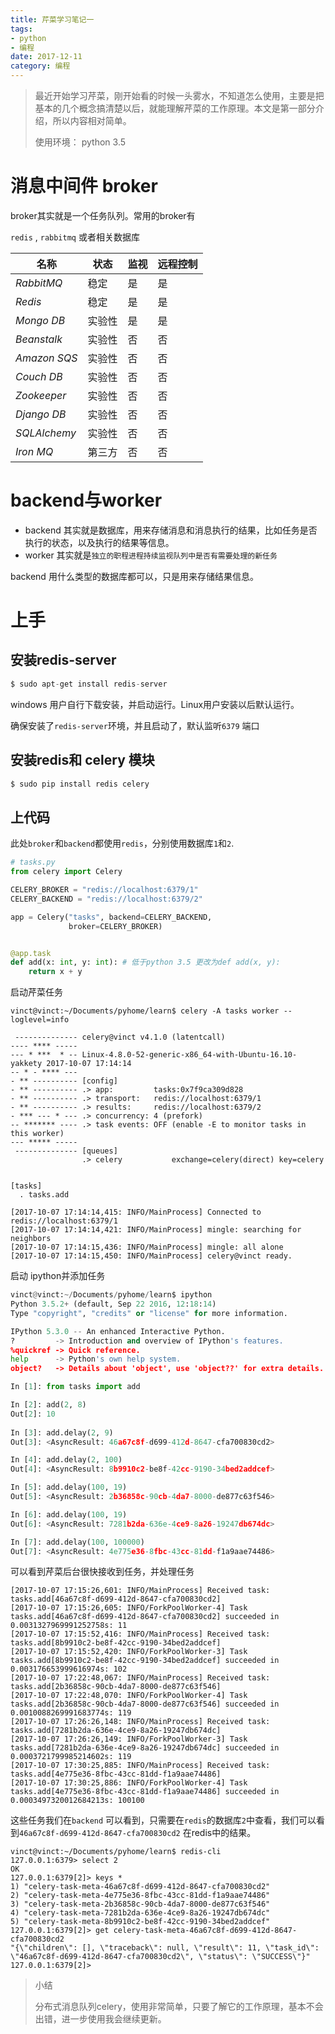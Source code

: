 ```yaml
---
title: 芹菜学习笔记一
tags: 
- python
- 编程
date: 2017-12-11
category: 编程
---
```


> 最近开始学习芹菜，刚开始看的时候一头雾水，不知道怎么使用，主要是把基本的几个概念搞清楚以后，就能理解芹菜的工作原理。本文是第一部分介绍，所以内容相对简单。
>
> 使用环境： python 3.5

<!--more-->

# 消息中间件 broker

broker其实就是一个任务队列。常用的broker有

`redis` , `rabbitmq` 或者相关数据库

| **名称**       | **状态** | **监视** | **远程控制** |
| ------------ | ------ | ------ | -------- |
| *RabbitMQ*   | 稳定     | 是      | 是        |
| *Redis*      | 稳定     | 是      | 是        |
| *Mongo DB*   | 实验性    | 是      | 是        |
| *Beanstalk*  | 实验性    | 否      | 否        |
| *Amazon SQS* | 实验性    | 否      | 否        |
| *Couch DB*   | 实验性    | 否      | 否        |
| *Zookeeper*  | 实验性    | 否      | 否        |
| *Django DB*  | 实验性    | 否      | 否        |
| *SQLAlchemy* | 实验性    | 否      | 否        |
| *Iron MQ*    | 第三方    | 否      | 否        |



# backend与worker

* backend 其实就是数据库，用来存储消息和消息执行的结果，比如任务是否执行的状态，以及执行的结果等信息。
* worker 其实就是`独立的职程进程持续监视队列中是否有需要处理的新任务`

backend 用什么类型的数据库都可以，只是用来存储结果信息。



# 上手

## 安装redis-server

```sql
$ sudo apt-get install redis-server
```

windows 用户自行下载安装，并启动运行。Linux用户安装以后默认运行。

确保安装了`redis-server`环境，并且启动了，默认监听`6379` 端口



## 安装redis和 celery 模块

```sql
$ sudo pip install redis celery
```



## 上代码

此处`broker`和`backend`都使用`redis`，分别使用数据库`1`和`2`.

```python
# tasks.py
from celery import Celery

CELERY_BROKER = "redis://localhost:6379/1"
CELERY_BACKEND = "redis://localhost:6379/2"

app = Celery("tasks", backend=CELERY_BACKEND,
             broker=CELERY_BROKER)


@app.task
def add(x: int, y: int): # 低于python 3.5 更改为def add(x, y):
    return x + y

```

启动芹菜任务

```shell
vinct@vinct:~/Documents/pyhome/learn$ celery -A tasks worker --loglevel=info
 
 -------------- celery@vinct v4.1.0 (latentcall)
---- **** ----- 
--- * ***  * -- Linux-4.8.0-52-generic-x86_64-with-Ubuntu-16.10-yakkety 2017-10-07 17:14:14
-- * - **** --- 
- ** ---------- [config]
- ** ---------- .> app:         tasks:0x7f9ca309d828
- ** ---------- .> transport:   redis://localhost:6379/1
- ** ---------- .> results:     redis://localhost:6379/2
- *** --- * --- .> concurrency: 4 (prefork)
-- ******* ---- .> task events: OFF (enable -E to monitor tasks in this worker)
--- ***** ----- 
 -------------- [queues]
                .> celery           exchange=celery(direct) key=celery
                

[tasks]
  . tasks.add

[2017-10-07 17:14:14,415: INFO/MainProcess] Connected to redis://localhost:6379/1
[2017-10-07 17:14:14,421: INFO/MainProcess] mingle: searching for neighbors
[2017-10-07 17:14:15,436: INFO/MainProcess] mingle: all alone
[2017-10-07 17:14:15,450: INFO/MainProcess] celery@vinct ready.
```

启动 ipython并添加任务

```python
vinct@vinct:~/Documents/pyhome/learn$ ipython
Python 3.5.2+ (default, Sep 22 2016, 12:18:14) 
Type "copyright", "credits" or "license" for more information.

IPython 5.3.0 -- An enhanced Interactive Python.
?         -> Introduction and overview of IPython's features.
%quickref -> Quick reference.
help      -> Python's own help system.
object?   -> Details about 'object', use 'object??' for extra details.

In [1]: from tasks import add

In [2]: add(2, 8)
Out[2]: 10
    
In [3]: add.delay(2, 9)
Out[3]: <AsyncResult: 46a67c8f-d699-412d-8647-cfa700830cd2>

In [4]: add.delay(2, 100)
Out[4]: <AsyncResult: 8b9910c2-be8f-42cc-9190-34bed2addcef>

In [5]: add.delay(100, 19)
Out[5]: <AsyncResult: 2b36858c-90cb-4da7-8000-de877c63f546>

In [6]: add.delay(100, 19)
Out[6]: <AsyncResult: 7281b2da-636e-4ce9-8a26-19247db674dc>

In [7]: add.delay(100, 100000)
Out[7]: <AsyncResult: 4e775e36-8fbc-43cc-81dd-f1a9aae74486>
```

可以看到芹菜后台很快接收到任务，并处理任务

```shell
[2017-10-07 17:15:26,601: INFO/MainProcess] Received task: tasks.add[46a67c8f-d699-412d-8647-cfa700830cd2]  
[2017-10-07 17:15:26,605: INFO/ForkPoolWorker-4] Task tasks.add[46a67c8f-d699-412d-8647-cfa700830cd2] succeeded in 0.0031327969991252758s: 11
[2017-10-07 17:15:52,416: INFO/MainProcess] Received task: tasks.add[8b9910c2-be8f-42cc-9190-34bed2addcef]  
[2017-10-07 17:15:52,420: INFO/ForkPoolWorker-3] Task tasks.add[8b9910c2-be8f-42cc-9190-34bed2addcef] succeeded in 0.003176653999616974s: 102
[2017-10-07 17:22:48,067: INFO/MainProcess] Received task: tasks.add[2b36858c-90cb-4da7-8000-de877c63f546]  
[2017-10-07 17:22:48,070: INFO/ForkPoolWorker-4] Task tasks.add[2b36858c-90cb-4da7-8000-de877c63f546] succeeded in 0.0010088269991683774s: 119
[2017-10-07 17:26:26,148: INFO/MainProcess] Received task: tasks.add[7281b2da-636e-4ce9-8a26-19247db674dc]  
[2017-10-07 17:26:26,149: INFO/ForkPoolWorker-3] Task tasks.add[7281b2da-636e-4ce9-8a26-19247db674dc] succeeded in 0.0003721799985214602s: 119
[2017-10-07 17:30:25,885: INFO/MainProcess] Received task: tasks.add[4e775e36-8fbc-43cc-81dd-f1a9aae74486]  
[2017-10-07 17:30:25,886: INFO/ForkPoolWorker-4] Task tasks.add[4e775e36-8fbc-43cc-81dd-f1a9aae74486] succeeded in 0.0003497320012684213s: 100100

```

这些任务我们在`backend` 可以看到，只需要在`redis`的数据库`2`中查看，我们可以看到`46a67c8f-d699-412d-8647-cfa700830cd2` 在redis中的结果。

```shell
vinct@vinct:~/Documents/pyhome/learn$ redis-cli
127.0.0.1:6379> select 2
OK
127.0.0.1:6379[2]> keys *
1) "celery-task-meta-46a67c8f-d699-412d-8647-cfa700830cd2"
2) "celery-task-meta-4e775e36-8fbc-43cc-81dd-f1a9aae74486"
3) "celery-task-meta-2b36858c-90cb-4da7-8000-de877c63f546"
4) "celery-task-meta-7281b2da-636e-4ce9-8a26-19247db674dc"
5) "celery-task-meta-8b9910c2-be8f-42cc-9190-34bed2addcef"
127.0.0.1:6379[2]> get celery-task-meta-46a67c8f-d699-412d-8647-cfa700830cd2
"{\"children\": [], \"traceback\": null, \"result\": 11, \"task_id\": \"46a67c8f-d699-412d-8647-cfa700830cd2\", \"status\": \"SUCCESS\"}"
127.0.0.1:6379[2]> 
```

> 小结
>
> 分布式消息队列celery，使用非常简单，只要了解它的工作原理，基本不会出错，进一步使用我会继续更新。 